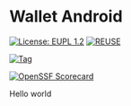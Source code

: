 # Wallet Android

[![License: EUPL 1.2](https://img.shields.io/badge/License-European%20Union%20Public%20Licence%201.2-library?style=for-the-badge&&color=lightblue)](LICENSE)
[![REUSE](https://img.shields.io/badge/dynamic/json?url=https%3A%2F%2Fapi.reuse.software%2Fstatus%2Fgithub.com%2Fdiggsweden%2Fwallet-app-android&query=status&style=for-the-badge&label=REUSE&color=lightblue)](https://api.reuse.software/info/github.com/diggsweden/wallet-app-android)

[![Tag](https://img.shields.io/github/v/tag/diggsweden/wallet-app-android?style=for-the-badge&color=green)](https://github.com/diggsweden/wallet-app-android/tags)

[![OpenSSF Scorecard](https://api.scorecard.dev/projects/github.com/diggsweden/wallet-app-android/badge?style=for-the-badge)](https://scorecard.dev/viewer/?uri=github.com/diggsweden/wallet-app-android)

Hello world